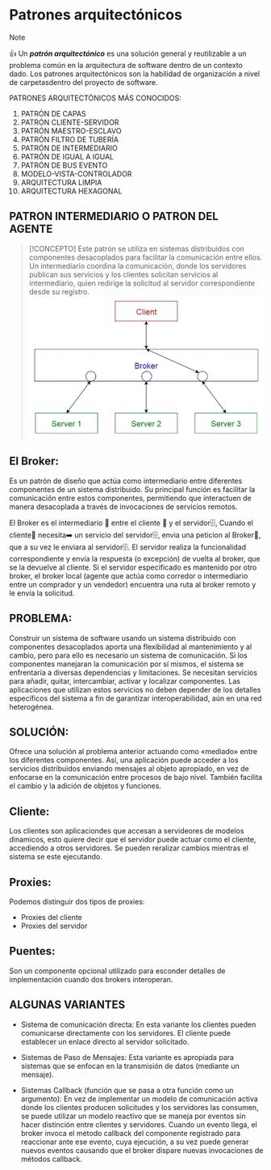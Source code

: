 # Patrones arquitectónicos
> [!NOTE]
> 👍 Un ***patrón arquitectónico*** es una solución general y reutilizable a un problema común en la arquitectura de software dentro de un contexto dado. Los patrones arquitectónicos son la habilidad de organización a nivel de carpetasdentro del proyecto de software.

PATRONES ARQUITECTÓNICOS MÁS CONOCIDOS:
1. PATRÓN DE CAPAS
2. PATRÓN CLIENTE-SERVIDOR
3. PATRÓN MAESTRO-ESCLAVO
4. PATRÓN FILTRO DE TUBERÍA
5. PATRÓN DE INTERMEDIARIO
6. PATRÓN DE IGUAL A IGUAL
7. PATRÓN DE BUS EVENTO
8. MODELO-VISTA-CONTROLADOR 
9. ARQUITECTURA LIMPIA
10. ARQUITECTURA HEXAGONAL



## PATRON INTERMEDIARIO O PATRON DEL AGENTE
> [!CONCEPTO]
Este patrón se utiliza en sistemas distribuidos con componentes desacoplados para facilitar la comunicación entre ellos. Un intermediario coordina la comunicación, donde los servidores publican sus servicios y los clientes solicitan servicios al intermediario, quien redirige la solicitud al servidor correspondiente desde su registro.
![alt text](image.png)

## El Broker:
Es un patrón de diseño que actúa como intermediario entre diferentes componentes de un sistema distribuido. Su principal función es facilitar la comunicación entre estos componentes, permitiendo que interactuen de manera desacoplada a través de invocaciones de servicios remotos.

El Broker es el intermediario 📱 entre el cliente 💁 y el servidor🗄️,
Cuando el cliente💁 necesita➡️ un servicio del servidor🗄️, envia una peticion al Broker📱, que a su vez le enviara al servidor🗄️. El servidor realiza la funcionalidad correspondiente y envía la respuesta (o excepción) de vuelta al broker, que se la devuelve al cliente.
Si el servidor especificado es mantenido por otro broker, el broker local (agente que actúa como corredor o intermediario entre un comprador y un vendedor) encuentra una ruta al broker remoto y le envía la solicitud.

## PROBLEMA:
Construir un sistema de software usando un sistema distribuido con componentes desacoplados aporta una flexibilidad al mantenimiento y al cambio, pero para ello es necesario un sistema de comunicación. Si los componentes manejaran la comunicación por sí mismos, el sistema se enfrentaría a diversas dependencias y limitaciones.
Se necesitan servicios para añadir, quitar, intercambiar, activar y localizar componentes. Las aplicaciones que utilizan estos servicios no deben depender de los detalles específicos del sistema a fin de garantizar interoperabilidad, aún en una red heterogénea.

## SOLUCIÓN:
Ofrece una solución al problema anterior actuando como «mediado» entre los diferentes componentes. Así, una aplicación puede acceder a los servicios distribuidos enviando mensajes al objeto apropiado, en vez de enfocarse en la comunicación entre procesos de bajo nivel. También facilita el cambio y la adición de objetos y funciones.
  
## Cliente:
Los clientes son aplicaciondes que accesan a servideores de modelos dinamicos, esto quiere decir que el servidor puede actuar como el cliente, accediendo a otros servidores. Se pueden reralizar cambios mientras el sistema se este ejecutando.

## Proxies:
Podemos distinguir dos tipos de proxies:
- Proxies del cliente
- Proxies del servidor
  
## Puentes:
Son un componente opcional utilizado para esconder detalles de implementación cuando dos brokers interoperan.

## ALGUNAS VARIANTES
- Sistema de comunicación directa:
En esta variante los clientes pueden comunicarse directamente con los servidores. El cliente puede establecer un enlace directo al servidor solicitado.

- Sistemas de Paso de Mensajes:
Esta variante es apropiada para sistemas que se enfocan en la transmisión de datos (mediante un mensaje).

- Sistemas Callback (función que se pasa a otra función como un argumento):
En vez de implementar un modelo de comunicación activa donde los clientes producen solicitudes y los servidores las consumen, se puede utilizar un modelo reactivo que se maneja por eventos sin hacer distinción entre clientes y servidores. Cuando un evento llega, el broker invoca el método callback del componente registrado para reaccionar ante ese evento, cuya ejecución, a su vez puede generar nuevos eventos causando que el broker dispare nuevas invocaciones de métodos callback.

